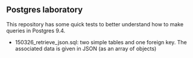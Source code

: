 ## Postgres laboratory

This repository has some quick tests to better understand how to make queries in Postgres 9.4.

* 150326_retrieve_json.sql: two simple tables and one foreign key. The associated data is given in JSON (as an array of objects)
